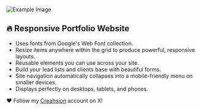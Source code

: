 ![Example Image](./public/final.png)

## 🔥 Responsive Portfolio Website

* Uses fonts from Google's Web Font collection.
* Resize items anywhere within the grid to produce powerful, responsive layouts.
* Reusable elements you can use across your site.
* Build your lead lists and clients base with beautiful forms.
* Site navigation automatically collapses into a mobile-friendly menu on smaller devices.
* Displays perfectly on desktops, tablets, and phones.

 ❤️ Follow my [Creahsion](https://x.com/CreashionCode/) account on X!